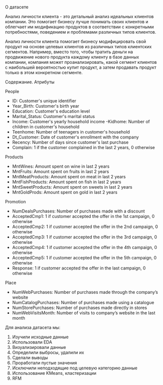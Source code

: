 О датасете

Анализ личности клиента - это детальный анализ идеальных клиентов компании. Это помогает бизнесу лучше понимать своих клиентов и облегчает им модификацию продуктов в соответствии с конкретными потребностями, поведением и проблемами различных типов клиентов.

Анализ личности клиента помогает бизнесу модифицировать свой продукт на основе целевых клиентов из различных типов клиентских сегментов. Например, вместо того, чтобы тратить деньги на продвижение нового продукта каждому клиенту в базе данных компании, компания может проанализировать, какой сегмент клиентов с наибольшей вероятностью купит продукт, а затем продавать продукт только в этом конкретном сегменте.

Содержание. Атрибуты

People
- ID: Customer's unique identifier
- Year_Birth: Customer's birth year
- Education: Customer's education level
- Marital_Status: Customer's marital status
- Income: Customer's yearly household income
-Kidhome: Number of children in customer's household
- Teenhome: Number of teenagers in customer's household
- Dt_Customer: Date of customer's enrollment with the company
- Recency: Number of days since customer's last purchase
- Complain: 1 if the customer complained in the last 2 years, 0 otherwise

Products
- MntWines: Amount spent on wine in last 2 years
- MntFruits: Amount spent on fruits in last 2 years
- MntMeatProducts: Amount spent on meat in last 2 years
- MntFishProducts: Amount spent on fish in last 2 years
- MntSweetProducts: Amount spent on sweets in last 2 years
- MntGoldProds: Amount spent on gold in last 2 years

Promotion
- NumDealsPurchases: Number of purchases made with a discount
- AcceptedCmp1: 1 if customer accepted the offer in the 1st campaign, 0 otherwise
- AcceptedCmp2: 1 if customer accepted the offer in the 2nd campaign, 0 otherwise
- AcceptedCmp3: 1 if customer accepted the offer in the 3rd campaign, 0 otherwise
- AcceptedCmp4: 1 if customer accepted the offer in the 4th campaign, 0 otherwise
- AcceptedCmp5: 1 if customer accepted the offer in the 5th campaign, 0 otherwise
- Response: 1 if customer accepted the offer in the last campaign, 0 otherwise

Place
- NumWebPurchases: Number of purchases made through the company’s website
- NumCatalogPurchases: Number of purchases made using a catalogue
- NumStorePurchases: Number of purchases made directly in stores
- NumWebVisitsMonth: Number of visits to company’s website in the last month

Для анализа датасета мы:
1. Изучили исходные данные
2. Использовали EDA
3. Визуализировали данные
4. Определили выбросы, удалили их
5. Сделали выводы
6. Проработали пустые значения
7. Исключили неподходящие под целевую категорию данные
8. Использование KMeans, кластеризации
9. RFM